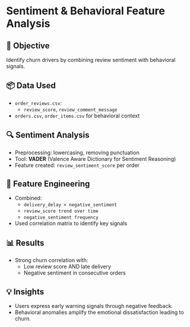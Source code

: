# Sentiment & Behavioral Feature Analysis

## 🧠 Objective
Identify churn drivers by combining review sentiment with behavioral signals.

## 📦 Data Used
- `order_reviews.csv`:
  - `review_score`, `review_comment_message`
- `orders.csv`, `order_items.csv` for behavioral context

## 🔍 Sentiment Analysis
- Preprocessing: lowercasing, removing punctuation
- Tool: **VADER** (Valence Aware Dictionary for Sentiment Reasoning)
- Feature created: `review_sentiment_score` per order

## 📐 Feature Engineering
- Combined:
  - `delivery_delay × negative_sentiment`
  - `review_score trend over time`
  - `negative_sentiment frequency`
- Used correlation matrix to identify key signals

## 📊 Results
- Strong churn correlation with:
  - Low review score AND late delivery
  - Negative sentiment in consecutive orders

## 💡 Insights
- Users express early warning signals through negative feedback.
- Behavioral anomalies amplify the emotional dissatisfaction leading to churn.
